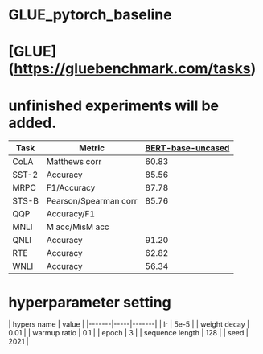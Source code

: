 # GLUE_pytorch_baseline


# [GLUE] (https://gluebenchmark.com/tasks)

# unfinished experiments will be added.

| Task  | Metric                       | [BERT-base-uncased](https://huggingface.co/bert-base-uncased)|
|-------|------------------------------|-------------|
| CoLA  | Matthews corr                | 60.83       |
| SST-2 | Accuracy                     | 85.56       |
| MRPC  | F1/Accuracy                  | 87.78       |
| STS-B | Pearson/Spearman corr        | 85.76       |
| QQP   | Accuracy/F1                  |  |
| MNLI  | M acc/MisM acc               |  |
| QNLI  | Accuracy                     | 91.20       |
| RTE   | Accuracy                     | 62.82       |
| WNLI  | Accuracy                     | 56.34       |


# hyperparameter setting

| hypers name | value |
|-------|-----|-------|
| lr  | 5e-5 |
| weight decay | 0.01 |
| warmup ratio  | 0.1 |
| epoch | 3 |
| sequence length | 128 |
| seed | 2021 |
